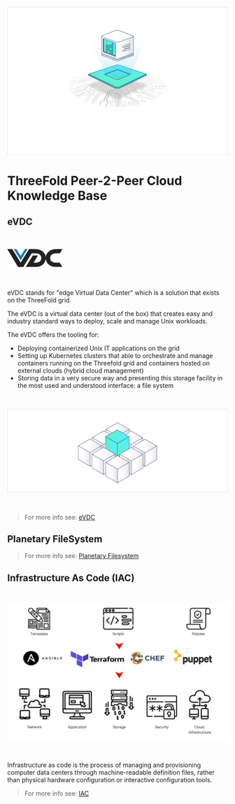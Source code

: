 ![](img/cloud_node.png)

# ThreeFold Peer-2-Peer Cloud Knowledge Base

## eVDC

<br/>

![](img/vdc.png)

<br/>

eVDC stands for "edge Virtual Data Center" which is a solution that exists on the ThreeFold grid.

The eVDC is a virtual data center (out of the box) that creates easy and industry standard ways to deploy, scale and manage Unix workloads.

The eVDC offers the tooling for:

- Deploying containerized Unix IT applications on the grid
- Setting up Kubernetes clusters that able to orchestrate and manage containers running on the Threefold grid and containers hosted on external clouds (hybrid cloud management)
- Storing data in a very secure way and presenting this storage facility in the most used and understood interface: a file system

<br/>

![](img/evdc.png)

<br/>

> For more info see: [eVDC](evdc)

## Planetary FileSystem

> For more info see: [Planetary Filesystem](threefold:threefold_fs)

## Infrastructure As Code (IAC)

<br/>

![](img/iac_intro.png)

<br/>

Infrastructure as code is the process of managing and provisioning computer data centers through machine-readable definition files, rather than physical hardware configuration or interactive configuration tools.

> For more info see: [IAC](iac)